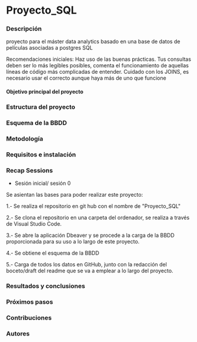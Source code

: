 # Proyecto_SQL

### Descripción
proyecto para el máster data analytics basado en una base de datos de películas asociadas a postgres SQL

 Recomendaciones iniciales: Haz uso de las buenas prácticas. Tus consultas deben ser lo más legibles posibles, comenta el funcionamiento de aquellas líneas de código más complicadas de entender.
 Cuidado con los JOINS, es necesario usar el correcto aunque haya más de uno que funcione

 #### Objetivo principal del proyecto

### Estructura del proyecto


### Esquema de la BBDD 



### Metodología
### Requisitos e instalación
### Recap Sessions

- Sesión inicial/ sesión 0

Se asientan las bases para poder realizar este proyecto:

1.- Se realiza el repositorio en git hub con el nombre de "Proyecto_SQL"

2.- Se clona el repositorio en una carpeta del ordenador, se realiza a través de Visual Studio Code.

3.- Se abre la aplicación Dbeaver y se procede a la carga de la BBDD proporcionada para su uso a lo largo de este proyecto.

4.- Se obtiene el esquema de la BBDD

5.- Carga de todos los datos en GitHub, junto con la redacción del boceto/draft del readme que se va a emplear a lo largo del proyecto.

### Resultados y conclusiones
### Próximos pasos
### Contribuciones
### Autores
